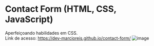 # Contact Form (HTML, CSS, JavaScript)
Aperfeiçoando habilidades em CSS.<br>
Link de acesso: https://dev-marcioreis.github.io/contact-form/
![image](https://user-images.githubusercontent.com/122680054/212682626-1492e9a9-afa9-4548-bfee-8772011f799f.png)
